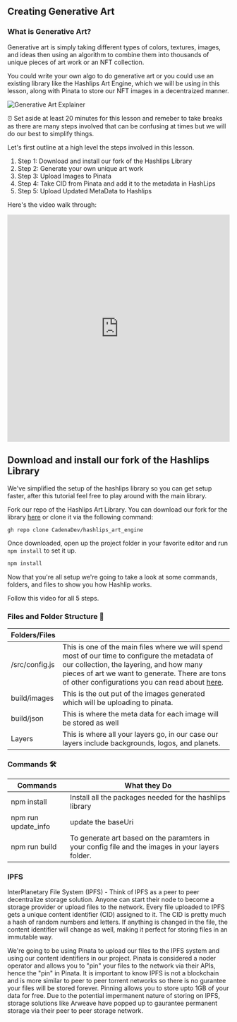 ## Creating Generative Art

### What is Generative Art?

Generative art is simply taking different types of colors, textures, images, and ideas then using an algorithm to combine them into thousands of unique pieces of art work or an NFT collection. 

You could write your own algo to do generative art or you could use an existing library like the Hashlips Art Engine, which we will be using in this lesson, along with Pinata to store our NFT images in a decentraized manner. 

![Generative Art Explainer](https://cadena.dev/wp-content/uploads/2022/06/cadena-generative-art-example.png)

⏰ Set aside at least 20 minutes for this lesson and remeber to take breaks as there are many steps involved that can be confusing at times but we will do our best to simplify things. 

Let's first outline at a high level the steps involved in this lesson.

1. Step 1: Download and install our fork of the Hashlips Library 
2. Step 2: Generate your own unique art work 
3. Step 3: Upload Images to Pinata
4. Step 4: Take CID from Pinata and add it to the metadata in HashLips 
5. Step 5: Upload Updated MetaData to Hashlips

Here's the video walk through:
<iframe width="100%" height="515" src="https://www.youtube.com/embed/sZz2JriHvR0" title="YouTube video player" frameborder="0" allow="accelerometer; autoplay; clipboard-write; encrypted-media; gyroscope; picture-in-picture" allowfullscreen></iframe>

## Download and install our fork of the Hashlips Library 

We've simplified the setup of the hashlips library so you can get setup faster, after this tutorial feel free to play around with the main library. 

Fork our repo of the Hashlips Art Library. You can download our fork for the library [here](https://github.com/CadenaDev/hashlips_art_engine) or clone it via the following command:

```bash
gh repo clone CadenaDev/hashlips_art_engine
```

 Once downloaded, open up the project folder in your favorite editor and  run `npm install` to set it up.

```bash
npm install
```

Now that you're all setup we're going to take a look at some commands, folders, and files to show you how Hashlip works.

Follow this video for all 5 steps.

### Files and Folder Structure 📂

| Folders/Files  |                                                                                                                                                                                                                                                                                                                           |
| -------------- | ------------------------------------------------------------------------------------------------------------------------------------------------------------------------------------------------------------------------------------------------------------------------------------------------------------------------- |
| /src/config.js | This is one of the main files where we will spend most of our time to configure the metadata of our collection, the layering, and how many pieces of art we want to generate. There are tons of other configurations you can read about [here](https://github.com/HashLips/hashlips_art_engine#usage-%E2%84%B9%EF%B8%8F). |
| build/images   | This is the out put of the images generated which will be uploading to pinata.                                                                                                                                                                                                                                            |
| build/json     | This is where the meta data for each image will be stored as well                                                                                                                                                                                                                                                         |
| Layers         | This is where all your layers go, in our case our layers include backgrounds, logos, and planets.                                                                                                                                                                                                                         |

### Commands 🛠

| Commands            | What they Do                                                                                     |
| ------------------- | ------------------------------------------------------------------------------------------------ |
| npm install         | Install all the packages needed for the hashlips library                                         |
| npm run update_info | update the baseUri                                                                               |
| npm run build       | To generate art based on the paramters in your config file and the images in your layers folder. |



### IPFS
InterPlanetary File System (IPFS) - Think of IPFS as a peer to peer decentralize storage solution. Anyone can start their node to become a storage provider or upload files to the network. Every file uploaded to IPFS gets a unique content identifier (CID) assigned to it. The CID is pretty much a hash of random numbers and letters. If anything is changed in the file, the content identifier will change as well, making it perfect for storing files in an immutable way. 

We're going to be using Pinata to upload our files to the IPFS system and using our content identifiers in our project. Pinata is considered a noder operator and allows you to "pin" your files to the network via their APIs, hence the "pin" in Pinata. It is important to know IPFS is not a blockchain and is more similar to peer to peer torrent networks so there is no gurantee your files will be stored forever. Pinning allows you to store upto 1GB of your data for free. Due to the potential impermanent nature of storing on IPFS, storage solutions like Arweave have popped up to gaurantee permanent storage via their peer to peer storage network.



